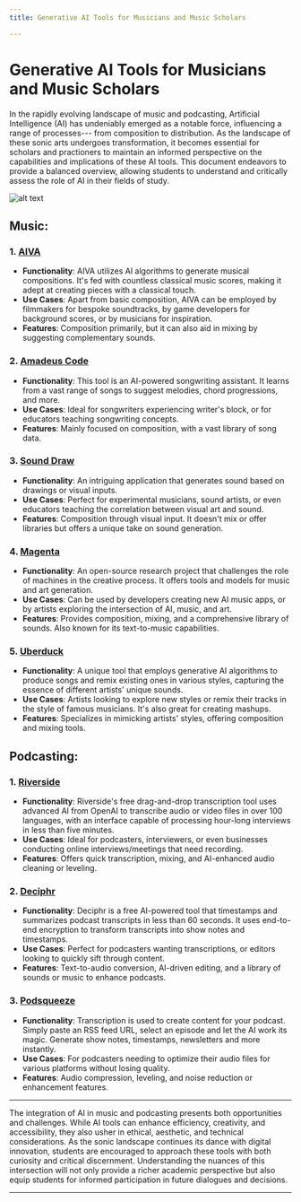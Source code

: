 ```yaml
---
title: Generative AI Tools for Musicians and Music Scholars

---
```


# Generative AI Tools for Musicians and Music Scholars

In the rapidly evolving landscape of music and podcasting, Artificial Intelligence (AI) has undeniably emerged as a notable force, influencing a range of processes--- from composition to distribution. As the landscape of these sonic arts undergoes transformation, it becomes essential for scholars and practioners to maintain an informed perspective on the capabilities and implications of these AI tools. This document endeavors to provide a balanced overview, allowing students to understand and critically assess the role of AI in their fields of study.

![alt text](https://files.slack.com/files-pri/T0HTW3H0V-F063417UFCY/_studio_musical_composition.png?pub_secret=5ff74805ef)

## Music:

### 1. [**AIVA**](https://www.aiva.ai/)
   - **Functionality**: AIVA utilizes AI algorithms to generate musical compositions. It's fed with countless classical music scores, making it adept at creating pieces with a classical touch.
   - **Use Cases**: Apart from basic composition, AIVA can be employed by filmmakers for bespoke soundtracks, by game developers for background scores, or by musicians for inspiration.
   - **Features**: Composition primarily, but it can also aid in mixing by suggesting complementary sounds.

### 2. [**Amadeus Code**](https://amadeuscode.com/app/en)
   - **Functionality**: This tool is an AI-powered songwriting assistant. It learns from a vast range of songs to suggest melodies, chord progressions, and more.
   - **Use Cases**: Ideal for songwriters experiencing writer's block, or for educators teaching songwriting concepts.
   - **Features**: Mainly focused on composition, with a vast library of song data.

### 3. [**Sound Draw**](https://soundraw.io/)
   - **Functionality**: An intriguing application that generates sound based on drawings or visual inputs.
   - **Use Cases**: Perfect for experimental musicians, sound artists, or even educators teaching the correlation between visual art and sound.
   - **Features**: Composition through visual input. It doesn't mix or offer libraries but offers a unique take on sound generation.

### 4. [**Magenta**](https://magenta.tensorflow.org/)
   - **Functionality**: An open-source research project that challenges the role of machines in the creative process. It offers tools and models for music and art generation.
   - **Use Cases**: Can be used by developers creating new AI music apps, or by artists exploring the intersection of AI, music, and art.
   - **Features**: Provides composition, mixing, and a comprehensive library of sounds. Also known for its text-to-music capabilities.

### 5. [**Uberduck**](https://www.uberduck.ai/)
   - **Functionality**: A unique tool that employs generative AI algorithms to produce songs and remix existing ones in various styles, capturing the essence of different artists' unique sounds.
   - **Use Cases**: Artists looking to explore new styles or remix their tracks in the style of famous musicians. It's also great for creating mashups.
   - **Features**: Specializes in mimicking artists' styles, offering composition and mixing tools.

## Podcasting:

### 1. [**Riverside**](https://riverside.fm/transcription)
   - **Functionality**: Riverside's free drag-and-drop transcription tool uses advanced AI from OpenAI to transcribe audio or video files in over 100 languages, with an interface capable of processing hour-long interviews in less than five minutes. 
   - **Use Cases**: Ideal for podcasters, interviewers, or even businesses conducting online interviews/meetings that need recording.
   - **Features**: Offers quick transcription, mixing, and AI-enhanced audio cleaning or leveling.

### 2. [**Deciphr**](https://www.deciphr.ai/)
   - **Functionality**: Deciphr is a free AI-powered tool that timestamps and summarizes podcast transcripts in less than 60 seconds. It uses end-to-end encryption to transform transcripts into show notes and timestamps.
   - **Use Cases**: Perfect for podcasters wanting transcriptions, or editors looking to quickly sift through content.
   - **Features**: Text-to-audio conversion, AI-driven editing, and a library of sounds or music to enhance podcasts.

### 3. [**Podsqueeze**](https://podsqueeze.com/)
   - **Functionality**: Transcription is used to create content for your podcast. Simply paste an RSS feed URL, select an episode and let the AI work its magic. Generate show notes, timestamps, newsletters and more instantly.
   - **Use Cases**: For podcasters needing to optimize their audio files for various platforms without losing quality.
   - **Features**: Audio compression, leveling, and noise reduction or enhancement features.


---

The integration of AI in music and podcasting presents both opportunities and challenges. While AI tools can enhance efficiency, creativity, and accessibility, they also usher in ethical, aesthetic, and technical considerations. As the sonic landscape continues its dance with digital innovation, students are encouraged to approach these tools with both curiosity and critical discernment. Understanding the nuances of this intersection will not only provide a richer academic perspective but also equip students for informed participation in future dialogues and decisions.



---